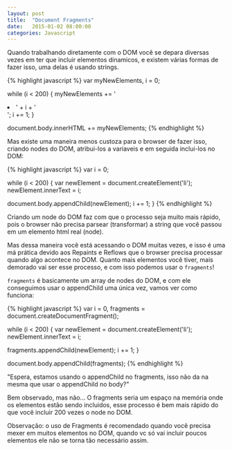 ```yaml
---
layout: post
title:  "Document Fragments"
date:   2015-01-02 08:00:00
categories: Javascript
---
```


Quando trabalhando diretamente com o DOM você se depara diversas vezes em ter que incluir elementos dinamicos, e existem várias formas de fazer isso, uma delas é usando strings.

{% highlight javascript %}
var myNewElements, i = 0;

while (i < 200) {
  myNewElements += '<li>' + i + '</li>';
  i += 1;
}

document.body.innerHTML += myNewElements;
{% endhighlight %}

Mas existe uma maneira menos custoza para o browser de fazer isso, criando nodes do DOM, atribui-los a variaveis e em seguida inclui-los no DOM:

{% highlight javascript %}
var i = 0;

while (i < 200) {
  var newElement = document.createElement('li');
  newElement.innerText = i;

  document.body.appendChild(newElement);
  i += 1;
}
{% endhighlight %}

Criando um node do DOM faz com que o processo seja muito mais rápido, pois o browser não precisa parsear (transformar) a string que você passou em um elemento html real (node).

Mas dessa maneira você está acessando o DOM muitas vezes, e isso é uma má prática devido aos Repaints e Reflows que o browser precisa processar quando algo acontece no DOM. Quanto mais elementos você tiver, mais demorado vai ser esse processo, e com isso podemos usar o `fragments`!

`fragments` é basicamente um array de nodes do DOM, e com ele conseguimos usar o appendChild uma única vez, vamos ver como funciona:

{% highlight javascript %}
var i = 0, fragments = document.createDocumentFragment();

while (i < 200) {
  var newElement = document.createElement('li');
  newElement.innerText = i;

  fragments.appendChild(newElement);
  i += 1;
}

document.body.appendChild(fragments);
{% endhighlight %}

"Espera, estamos usando o appendChild no fragments, isso não da na mesma que usar o appendChild no body?"

Bem observado, mas não... O fragments seria um espaço na memória onde os elementos estão sendo incluidos, esse processo é bem mais rápido do que você incluir 200 vezes o node no DOM.

Observação: o uso de Fragments é recomendado quando você precisa mexer em muitos elementos no DOM, quando vc só vai incluir poucos elementos ele não se torna tão necessário assim.
